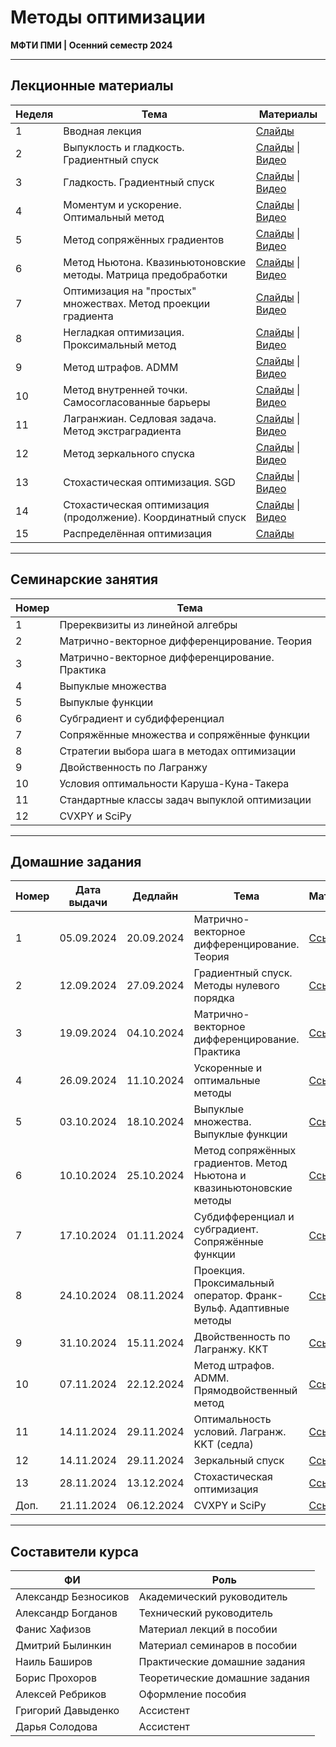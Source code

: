# Методы оптимизации

**МФТИ ПМИ | Осенний семестр 2024**

---

## Лекционные материалы

| Неделя | Тема | Материалы |
|--------|------|-----------|
| 1 | Вводная лекция | [Слайды](Лекции/01%20лекция/ПМИ%20осень%202024%20лекция%201%20презентация.pdf) |
| 2 | Выпуклость и гладкость. Градиентный спуск | [Слайды](Лекции/02%20лекция/ПМИ%20осень%202024%20лекция%202%20презентация.pdf) \| [Видео](https://vkvideo.ru/playlist/-206078025_72/video-206078025_456239868) |
| 3 | Гладкость. Градиентный спуск | [Слайды](Лекции/03%20лекция/ПМИ%20осень%202024%20лекция%203%20презентация.pdf) \| [Видео](https://vkvideo.ru/playlist/-206078025_72/video-206078025_456239869) |
| 4 | Моментум и ускорение. Оптимальный метод | [Слайды](Лекции/04%20лекция/ПМИ%20осень%202024%20лекция%204%20презентация.pdf) \| [Видео](https://vkvideo.ru/playlist/-206078025_72/video-206078025_456239870) |
| 5 | Метод сопряжённых градиентов | [Слайды](Лекции/05%20лекция/ПМИ%20осень%202024%20лекция%205%20презентация.pdf) \| [Видео](https://vkvideo.ru/playlist/-206078025_72/video-206078025_456239871) |
| 6 | Метод Ньютона. Квазиньютоновские методы. Матрица предобработки | [Слайды](Лекции/06%20лекция/ПМИ%20осень%202024%20лекция%206%20презентация.pdf) \| [Видео](https://vkvideo.ru/playlist/-206078025_72/video-206078025_456239872) |
| 7 | Оптимизация на "простых" множествах. Метод проекции градиента| [Слайды](Лекции/07%20лекция/ПМИ%20осень%202024%20лекция%207%20презентация.pdf) \| [Видео](https://vkvideo.ru/playlist/-206078025_72/video-206078025_456239912) |
| 8 | Негладкая оптимизация. Проксимальный метод | [Слайды](Лекции/08%20лекция/ПМИ%20осень%202024%20лекция%208%20презентация.pdf) \| [Видео](https://vkvideo.ru/playlist/-206078025_72/video-206078025_456239914) |
| 9 | Метод штрафов. ADMM | [Слайды](Лекции/09%20лекция/ПМИ%20осень%202024%20лекция%209%20презентация.pdf) \| [Видео](https://vkvideo.ru/playlist/-206078025_72/video-206078025_456239915) |
| 10 | Метод внутренней точки. Самосогласованные барьеры | [Слайды](Лекции/10%20лекция/ПМИ%20осень%202024%20лекция%2010%20презентация.pdf) \| [Видео](https://vkvideo.ru/playlist/-206078025_72/video-206078025_456239932) |
| 11 | Лагранжиан. Седловая задача. Метод экстраградиента | [Слайды](Лекции/11%20лекция/ПМИ%20осень%202024%20лекция%2011%20презентация.pdf) \| [Видео](https://vkvideo.ru/playlist/-206078025_72/video-206078025_456239933) |
| 12 | Метод зеркального спуска | [Слайды](Лекции/12%20лекция/ПМИ%20осень%202024%20лекция%2012%20презентация.pdf) \| [Видео](https://vkvideo.ru/playlist/-206078025_72/video-206078025_456239934) |
| 13 | Стохастическая оптимизация. SGD | [Слайды](Лекции/13%20лекция/ПМИ%20осень%202024%20лекция%2013%20презентация.pdf) \| [Видео](https://vkvideo.ru/playlist/-206078025_72/video-206078025_456239960) |
| 14 | Стохастическая оптимизация (продолжение). Координатный спуск | [Слайды](Лекции/14%20лекция/ПМИ%20осень%202024%20лекция%2014%20презентация.pdf) \| [Видео](https://vkvideo.ru/playlist/-206078025_72/video-206078025_456239961) |
| 15 | Распределённая оптимизация | [Слайды](Лекции/15%20лекция/ПМИ%20осень%202024%20лекция%2015%20презентация.pdf) |

---

## Семинарские занятия

| Номер | Тема |
|-------|------|
| 1 | Пререквизиты из линейной алгебры |
| 2 | Матрично-векторное дифференцирование. Теория |
| 3 | Матрично-векторное дифференцирование. Практика |
| 4 | Выпуклые множества |
| 5 | Выпуклые функции |
| 6 | Субградиент и субдифференциал |
| 7 | Сопряжённые множества и сопряжённые функции |
| 8 | Стратегии выбора шага в методах оптимизации |
| 9 | Двойственность по Лагранжу |
| 10 | Условия оптимальности Каруша-Куна-Такера |
| 11 | Стандартные классы задач выпуклой оптимизации |
| 12 | CVXPY и SciPy |

---

## Домашние задания

| Номер | Дата выдачи | Дедлайн         | Тема                                                                 | Материал |
|-------|-------------|------------------|----------------------------------------------------------------------|----------|
| 1     | 05.09.2024  | 20.09.2024       | Матрично-векторное дифференцирование. Теория                        | [Ссылка](Домашние%20задания/Домашнее%20задание%201) |
| 2     | 12.09.2024  | 27.09.2024       | Градиентный спуск. Методы нулевого порядка                          | [Ссылка](Домашние%20задания/Домашнее%20задание%202) |
| 3     | 19.09.2024  | 04.10.2024       | Матрично-векторное дифференцирование. Практика                      | [Ссылка](Домашние%20задания/Домашнее%20задание%203) |
| 4     | 26.09.2024  | 11.10.2024       | Ускоренные и оптимальные методы                                     | [Ссылка](Домашние%20задания/Домашнее%20задание%204) |
| 5     | 03.10.2024  | 18.10.2024       | Выпуклые множества. Выпуклые функции                                | [Ссылка](Домашние%20задания/Домашнее%20задание%205) |
| 6     | 10.10.2024  | 25.10.2024       | Метод сопряжённых градиентов. Метод Ньютона и квазиньютоновские методы | [Ссылка](Домашние%20задания/Домашнее%20задание%206) |
| 7     | 17.10.2024  | 01.11.2024       | Субдифференциал и субградиент. Сопряжённые функции                  | [Ссылка](Домашние%20задания/Домашнее%20задание%207) |
| 8     | 24.10.2024  | 08.11.2024       | Проекция. Проксимальный оператор. Франк-Вульф. Адаптивные методы    | [Ссылка](Домашние%20задания/Домашнее%20задание%208) |
| 9     | 31.10.2024  | 15.11.2024       | Двойственность по Лагранжу. ККТ                                     | [Ссылка](Домашние%20задания/Домашнее%20задание%209) |
| 10    | 07.11.2024  | 22.12.2024       | Метод штрафов. ADMM. Прямодвойственный метод                        | [Ссылка](Домашние%20задания/Домашнее%20задание%2010) |
| 11    | 14.11.2024  | 29.11.2024       | Оптимальность условий. Лагранж. KKT (седла)                         | [Ссылка](Домашние%20задания/Домашнее%20задание%2011) |
| 12    | 14.11.2024  | 29.11.2024       | Зеркальный спуск                                                    | [Ссылка](Домашние%20задания/Домашнее%20задание%2012) |
| 13    | 28.11.2024  | 13.12.2024       | Стохастическая оптимизация                                          | [Ссылка](Домашние%20задания/Домашнее%20задание%2013) |
| Доп.    | 21.11.2024  | 06.12.2024     | CVXPY и SciPy                                                       | [Ссылка](Домашние%20задания/Дополнительное%20ДЗ%20по%20cvxpy%20и%20scipy) |

---

## Составители курса

| ФИ | Роль |
|-----|------|
| Александр Безносиков | Академический руководитель |
| Александр Богданов | Технический руководитель |
| Фанис Хафизов | Материал лекций в пособии |
| Дмитрий Былинкин | Материал семинаров в пособии |
| Наиль Баширов | Практические домашние задания |
| Борис Прохоров | Теоретические домашние задания |
| Алексей Ребриков | Оформление пособия |
| Григорий Давыденко | Ассистент |
| Дарья Солодова | Ассистент |
